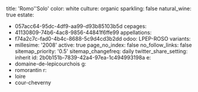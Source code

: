 title: 'Romo''Solo'
color: white
culture: organic
sparkling: false
natural_wine: true
estate:
  - 057acc64-95dc-4df9-aa99-d93b85103b5d
cepages:
  - 41130809-74b6-4ac8-9856-44841f6ffe99
appellations:
  - f74a2c7c-fad0-4b4c-8688-5c9d4cd3b2dd
odoo: LPEP-ROSO
variants:
  -
    millesime: '2008'
    active: true
page_no_index: false
no_follow_links: false
sitemap_priority: '0.5'
sitemap_changefreq: daily
twitter_share_setting: inherit
id: 2b0b151b-7839-42a4-97ea-1c494993198a
e:
  - domaine-de-lepicourchois
g:
  - romorantin
r:
  - loire
  - cour-cheverny
